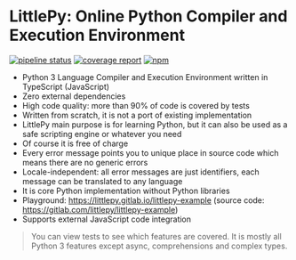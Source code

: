 # LittlePy: Online Python Compiler and Execution Environment

[![pipeline status](https://gitlab.com/littlepy/littlepy/badges/master/pipeline.svg)](https://gitlab.com/littlepy/littlepy/commits/master)
[![coverage report](https://gitlab.com/littlepy/littlepy/badges/master/coverage.svg)](https://gitlab.com/littlepy/littlepy/commits/master)
[![npm](https://img.shields.io/npm/v/littlepy)](https://www.npmjs.com/package/littlepy)

* Python 3 Language Compiler and Execution Environment written in TypeScript (JavaScript)
* Zero external dependencies
* High code quality: more than 90% of code is covered by tests
* Written from scratch, it is not a port of existing implementation
* LittlePy main purpose is for learning Python, but it can also be used as a safe scripting engine or whatever you need
* Of course it is free of charge
* Every error message points you to unique place in source code which means there are no generic errors
* Locale-independent: all error messages are just identifiers, each message can be translated to any language 
* It is core Python implementation without Python libraries
* Playground: https://littlepy.gitlab.io/littlepy-example (source code: https://gitlab.com/littlepy/littlepy-example)
* Supports external JavaScript code integration

> You can view tests to see which features are covered. It is mostly all Python 3 features except async, comprehensions and complex types.
